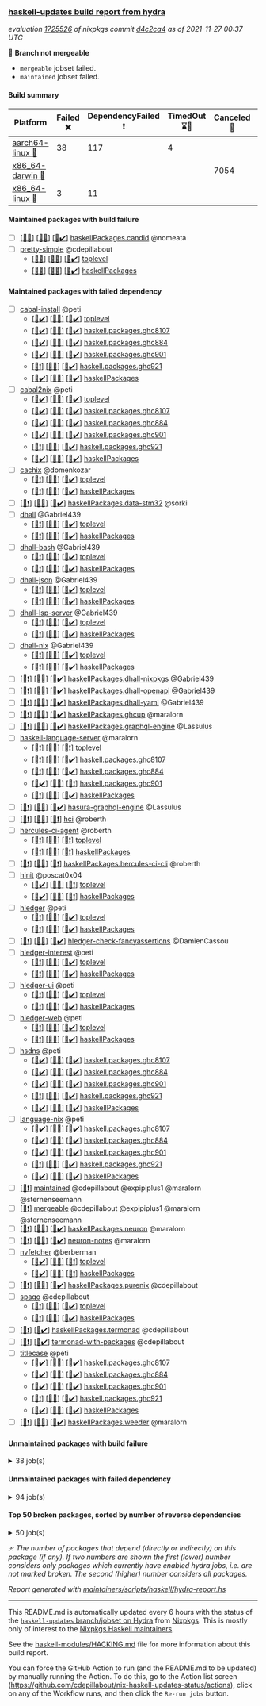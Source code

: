 ### [haskell-updates build report from hydra](https://hydra.nixos.org/jobset/nixpkgs/haskell-updates)
*evaluation [1725526](https://hydra.nixos.org/eval/1725526) of nixpkgs commit [d4c2ca4](https://github.com/NixOS/nixpkgs/commits/d4c2ca42d91f80dd8a732a7d95359b8b405fe653) as of 2021-11-27 00:37 UTC*

:red_circle: **Branch not mergeable**
  * `mergeable` jobset failed.
  * `maintained` jobset failed.

#### Build summary

 | Platform | Failed :x: | DependencyFailed :heavy_exclamation_mark: | TimedOut :hourglass::no_entry_sign: | Canceled :no_entry_sign: | Success :heavy_check_mark: | 
 | --- | --- | --- | --- | --- | --- | 
 | [aarch64-linux :iphone:](https://hydra.nixos.org/eval/1725526?filter=.aarch64-linux) | 38 | 117 | 4 |  | 6956 | 
 | [x86_64-darwin :apple:](https://hydra.nixos.org/eval/1725526?filter=.x86_64-darwin) |  |  |  | 7054 | 5 | 
 | [x86_64-linux :penguin:](https://hydra.nixos.org/eval/1725526?filter=.x86_64-linux) | 3 | 11 |  |  | 7140 | 
#### Maintained packages with build failure
- [ ] [[:iphone::x:]](https://hydra.nixos.org/build/159691447) [[:apple::no_entry_sign:]](https://hydra.nixos.org/build/159689530) [[:penguin::heavy_check_mark:]](https://hydra.nixos.org/build/159698832) [haskellPackages.candid](https://hydra.nixos.org/eval/1725526?filter=haskellPackages.candid) @nomeata
- [ ] [pretty-simple](https://hydra.nixos.org/eval/1725526?filter=pretty-simple) @cdepillabout
  - [[:iphone::x:]](https://hydra.nixos.org/build/159694851) [[:apple::no_entry_sign:]](https://hydra.nixos.org/build/159699252) [[:penguin::heavy_check_mark:]](https://hydra.nixos.org/build/159700673) [toplevel](https://hydra.nixos.org/eval/1725526?filter=pretty-simple)
  - [[:iphone::x:]](https://hydra.nixos.org/build/159693717) [[:apple::no_entry_sign:]](https://hydra.nixos.org/build/159689438) [[:penguin::heavy_check_mark:]](https://hydra.nixos.org/build/159685664) [haskellPackages](https://hydra.nixos.org/eval/1725526?filter=haskellPackages.pretty-simple)
#### Maintained packages with failed dependency
- [ ] [cabal-install](https://hydra.nixos.org/eval/1725526?filter=cabal-install) @peti
  - [[:iphone::heavy_check_mark:]](https://hydra.nixos.org/build/159703240) [[:apple::no_entry_sign:]](https://hydra.nixos.org/build/159693770) [[:penguin::heavy_check_mark:]](https://hydra.nixos.org/build/159692733) [toplevel](https://hydra.nixos.org/eval/1725526?filter=cabal-install)
  - [[:iphone::heavy_check_mark:]](https://hydra.nixos.org/build/159699741) [[:apple::no_entry_sign:]](https://hydra.nixos.org/build/159702956) [[:penguin::heavy_check_mark:]](https://hydra.nixos.org/build/159691825) [haskell.packages.ghc8107](https://hydra.nixos.org/eval/1725526?filter=haskell.packages.ghc8107.cabal-install)
  - [[:iphone::heavy_check_mark:]](https://hydra.nixos.org/build/159689067) [[:apple::no_entry_sign:]](https://hydra.nixos.org/build/159703277) [[:penguin::heavy_check_mark:]](https://hydra.nixos.org/build/159686186) [haskell.packages.ghc884](https://hydra.nixos.org/eval/1725526?filter=haskell.packages.ghc884.cabal-install)
  - [[:iphone::heavy_check_mark:]](https://hydra.nixos.org/build/159682872) [[:apple::no_entry_sign:]](https://hydra.nixos.org/build/159686996) [[:penguin::heavy_check_mark:]](https://hydra.nixos.org/build/159689394) [haskell.packages.ghc901](https://hydra.nixos.org/eval/1725526?filter=haskell.packages.ghc901.cabal-install)
  - [[:iphone::heavy_exclamation_mark:]](https://hydra.nixos.org/build/159701326) [[:apple::no_entry_sign:]](https://hydra.nixos.org/build/159698609) [[:penguin::heavy_check_mark:]](https://hydra.nixos.org/build/159694693) [haskell.packages.ghc921](https://hydra.nixos.org/eval/1725526?filter=haskell.packages.ghc921.cabal-install)
  - [[:iphone::heavy_check_mark:]](https://hydra.nixos.org/build/159689592) [[:apple::no_entry_sign:]](https://hydra.nixos.org/build/159700760) [[:penguin::heavy_check_mark:]](https://hydra.nixos.org/build/159699494) [haskellPackages](https://hydra.nixos.org/eval/1725526?filter=haskellPackages.cabal-install)
- [ ] [cabal2nix](https://hydra.nixos.org/eval/1725526?filter=cabal2nix) @peti
  - [[:iphone::heavy_check_mark:]](https://hydra.nixos.org/build/159683824) [[:apple::no_entry_sign:]](https://hydra.nixos.org/build/159693554) [[:penguin::heavy_check_mark:]](https://hydra.nixos.org/build/159702226) [toplevel](https://hydra.nixos.org/eval/1725526?filter=cabal2nix)
  - [[:iphone::heavy_check_mark:]](https://hydra.nixos.org/build/159688856) [[:apple::no_entry_sign:]](https://hydra.nixos.org/build/159689736) [[:penguin::heavy_check_mark:]](https://hydra.nixos.org/build/159684509) [haskell.packages.ghc8107](https://hydra.nixos.org/eval/1725526?filter=haskell.packages.ghc8107.cabal2nix)
  - [[:iphone::heavy_check_mark:]](https://hydra.nixos.org/build/159682933) [[:apple::no_entry_sign:]](https://hydra.nixos.org/build/159687269) [[:penguin::heavy_check_mark:]](https://hydra.nixos.org/build/159685095) [haskell.packages.ghc884](https://hydra.nixos.org/eval/1725526?filter=haskell.packages.ghc884.cabal2nix)
  - [[:iphone::heavy_check_mark:]](https://hydra.nixos.org/build/159686222) [[:apple::no_entry_sign:]](https://hydra.nixos.org/build/159699305) [[:penguin::heavy_check_mark:]](https://hydra.nixos.org/build/159692037) [haskell.packages.ghc901](https://hydra.nixos.org/eval/1725526?filter=haskell.packages.ghc901.cabal2nix)
  - [[:iphone::heavy_exclamation_mark:]](https://hydra.nixos.org/build/159693872) [[:apple::no_entry_sign:]](https://hydra.nixos.org/build/159684068) [[:penguin::heavy_check_mark:]](https://hydra.nixos.org/build/159687920) [haskell.packages.ghc921](https://hydra.nixos.org/eval/1725526?filter=haskell.packages.ghc921.cabal2nix)
  - [[:iphone::heavy_check_mark:]](https://hydra.nixos.org/build/159697185) [[:apple::no_entry_sign:]](https://hydra.nixos.org/build/159682706) [[:penguin::heavy_check_mark:]](https://hydra.nixos.org/build/159701899) [haskellPackages](https://hydra.nixos.org/eval/1725526?filter=haskellPackages.cabal2nix)
- [ ] [cachix](https://hydra.nixos.org/eval/1725526?filter=cachix) @domenkozar
  - [[:iphone::heavy_exclamation_mark:]](https://hydra.nixos.org/build/159689829) [[:apple::no_entry_sign:]](https://hydra.nixos.org/build/159696918) [[:penguin::heavy_check_mark:]](https://hydra.nixos.org/build/159686543) [toplevel](https://hydra.nixos.org/eval/1725526?filter=cachix)
  - [[:iphone::heavy_exclamation_mark:]](https://hydra.nixos.org/build/159688299) [[:apple::no_entry_sign:]](https://hydra.nixos.org/build/159698530) [[:penguin::heavy_check_mark:]](https://hydra.nixos.org/build/159688607) [haskellPackages](https://hydra.nixos.org/eval/1725526?filter=haskellPackages.cachix)
- [ ] [[:iphone::heavy_exclamation_mark:]](https://hydra.nixos.org/build/159692763) [[:apple::no_entry_sign:]](https://hydra.nixos.org/build/159697437) [[:penguin::heavy_check_mark:]](https://hydra.nixos.org/build/159695799) [haskellPackages.data-stm32](https://hydra.nixos.org/eval/1725526?filter=haskellPackages.data-stm32) @sorki
- [ ] [dhall](https://hydra.nixos.org/eval/1725526?filter=dhall) @Gabriel439
  - [[:iphone::heavy_exclamation_mark:]](https://hydra.nixos.org/build/159687652) [[:apple::no_entry_sign:]](https://hydra.nixos.org/build/159698894) [[:penguin::heavy_check_mark:]](https://hydra.nixos.org/build/159685941) [toplevel](https://hydra.nixos.org/eval/1725526?filter=dhall)
  - [[:iphone::heavy_exclamation_mark:]](https://hydra.nixos.org/build/159687423) [[:apple::no_entry_sign:]](https://hydra.nixos.org/build/159690514) [[:penguin::heavy_check_mark:]](https://hydra.nixos.org/build/159696405) [haskellPackages](https://hydra.nixos.org/eval/1725526?filter=haskellPackages.dhall)
- [ ] [dhall-bash](https://hydra.nixos.org/eval/1725526?filter=dhall-bash) @Gabriel439
  - [[:iphone::heavy_exclamation_mark:]](https://hydra.nixos.org/build/159695867) [[:apple::no_entry_sign:]](https://hydra.nixos.org/build/159689238) [[:penguin::heavy_check_mark:]](https://hydra.nixos.org/build/159691422) [toplevel](https://hydra.nixos.org/eval/1725526?filter=dhall-bash)
  - [[:iphone::heavy_exclamation_mark:]](https://hydra.nixos.org/build/159686465) [[:apple::no_entry_sign:]](https://hydra.nixos.org/build/159702798) [[:penguin::heavy_check_mark:]](https://hydra.nixos.org/build/159701597) [haskellPackages](https://hydra.nixos.org/eval/1725526?filter=haskellPackages.dhall-bash)
- [ ] [dhall-json](https://hydra.nixos.org/eval/1725526?filter=dhall-json) @Gabriel439
  - [[:iphone::heavy_exclamation_mark:]](https://hydra.nixos.org/build/159702621) [[:apple::no_entry_sign:]](https://hydra.nixos.org/build/159692452) [[:penguin::heavy_check_mark:]](https://hydra.nixos.org/build/159682938) [toplevel](https://hydra.nixos.org/eval/1725526?filter=dhall-json)
  - [[:iphone::heavy_exclamation_mark:]](https://hydra.nixos.org/build/159696116) [[:apple::no_entry_sign:]](https://hydra.nixos.org/build/159684965) [[:penguin::heavy_check_mark:]](https://hydra.nixos.org/build/159685682) [haskellPackages](https://hydra.nixos.org/eval/1725526?filter=haskellPackages.dhall-json)
- [ ] [dhall-lsp-server](https://hydra.nixos.org/eval/1725526?filter=dhall-lsp-server) @Gabriel439
  - [[:iphone::heavy_exclamation_mark:]](https://hydra.nixos.org/build/159693311) [[:apple::no_entry_sign:]](https://hydra.nixos.org/build/159683026) [[:penguin::heavy_check_mark:]](https://hydra.nixos.org/build/159695234) [toplevel](https://hydra.nixos.org/eval/1725526?filter=dhall-lsp-server)
  - [[:iphone::heavy_exclamation_mark:]](https://hydra.nixos.org/build/159687129) [[:apple::no_entry_sign:]](https://hydra.nixos.org/build/159690315) [[:penguin::heavy_check_mark:]](https://hydra.nixos.org/build/159691516) [haskellPackages](https://hydra.nixos.org/eval/1725526?filter=haskellPackages.dhall-lsp-server)
- [ ] [dhall-nix](https://hydra.nixos.org/eval/1725526?filter=dhall-nix) @Gabriel439
  - [[:iphone::heavy_exclamation_mark:]](https://hydra.nixos.org/build/159698626) [[:apple::no_entry_sign:]](https://hydra.nixos.org/build/159695187) [[:penguin::heavy_check_mark:]](https://hydra.nixos.org/build/159701267) [toplevel](https://hydra.nixos.org/eval/1725526?filter=dhall-nix)
  - [[:iphone::heavy_exclamation_mark:]](https://hydra.nixos.org/build/159684250) [[:apple::no_entry_sign:]](https://hydra.nixos.org/build/159694470) [[:penguin::heavy_check_mark:]](https://hydra.nixos.org/build/159687041) [haskellPackages](https://hydra.nixos.org/eval/1725526?filter=haskellPackages.dhall-nix)
- [ ] [[:iphone::heavy_exclamation_mark:]](https://hydra.nixos.org/build/159685278) [[:apple::no_entry_sign:]](https://hydra.nixos.org/build/159688664) [[:penguin::heavy_check_mark:]](https://hydra.nixos.org/build/159685300) [haskellPackages.dhall-nixpkgs](https://hydra.nixos.org/eval/1725526?filter=haskellPackages.dhall-nixpkgs) @Gabriel439
- [ ] [[:iphone::heavy_exclamation_mark:]](https://hydra.nixos.org/build/159698907) [[:apple::no_entry_sign:]](https://hydra.nixos.org/build/159696118) [[:penguin::heavy_check_mark:]](https://hydra.nixos.org/build/159682950) [haskellPackages.dhall-openapi](https://hydra.nixos.org/eval/1725526?filter=haskellPackages.dhall-openapi) @Gabriel439
- [ ] [[:iphone::heavy_exclamation_mark:]](https://hydra.nixos.org/build/159686387) [[:apple::no_entry_sign:]](https://hydra.nixos.org/build/159701384) [[:penguin::heavy_check_mark:]](https://hydra.nixos.org/build/159693592) [haskellPackages.dhall-yaml](https://hydra.nixos.org/eval/1725526?filter=haskellPackages.dhall-yaml) @Gabriel439
- [ ] [[:iphone::heavy_exclamation_mark:]](https://hydra.nixos.org/build/159698698) [[:apple::no_entry_sign:]](https://hydra.nixos.org/build/159697324) [[:penguin::heavy_check_mark:]](https://hydra.nixos.org/build/159687547) [haskellPackages.ghcup](https://hydra.nixos.org/eval/1725526?filter=haskellPackages.ghcup) @maralorn
- [ ] [[:iphone::heavy_exclamation_mark:]](https://hydra.nixos.org/build/159703748) [[:apple::no_entry_sign:]](https://hydra.nixos.org/build/159691690) [[:penguin::heavy_check_mark:]](https://hydra.nixos.org/build/159696755) [haskellPackages.graphql-engine](https://hydra.nixos.org/eval/1725526?filter=haskellPackages.graphql-engine) @Lassulus
- [ ] [haskell-language-server](https://hydra.nixos.org/eval/1725526?filter=haskell-language-server) @maralorn
  - [[:iphone::heavy_exclamation_mark:]](https://hydra.nixos.org/build/159698645) [[:apple::no_entry_sign:]](https://hydra.nixos.org/build/159684008) [[:penguin::heavy_exclamation_mark:]](https://hydra.nixos.org/build/159702062) [toplevel](https://hydra.nixos.org/eval/1725526?filter=haskell-language-server)
  - [[:iphone::heavy_exclamation_mark:]](https://hydra.nixos.org/build/159702413) [[:apple::no_entry_sign:]](https://hydra.nixos.org/build/159687642) [[:penguin::heavy_check_mark:]](https://hydra.nixos.org/build/159682508) [haskell.packages.ghc8107](https://hydra.nixos.org/eval/1725526?filter=haskell.packages.ghc8107.haskell-language-server)
  - [[:iphone::heavy_exclamation_mark:]](https://hydra.nixos.org/build/159683492) [[:apple::no_entry_sign:]](https://hydra.nixos.org/build/159696192) [[:penguin::heavy_check_mark:]](https://hydra.nixos.org/build/159685314) [haskell.packages.ghc884](https://hydra.nixos.org/eval/1725526?filter=haskell.packages.ghc884.haskell-language-server)
  - [[:iphone::heavy_check_mark:]](https://hydra.nixos.org/build/159702771) [[:apple::no_entry_sign:]](https://hydra.nixos.org/build/159687972) [[:penguin::heavy_exclamation_mark:]](https://hydra.nixos.org/build/159701216) [haskell.packages.ghc901](https://hydra.nixos.org/eval/1725526?filter=haskell.packages.ghc901.haskell-language-server)
  - [[:iphone::heavy_exclamation_mark:]](https://hydra.nixos.org/build/159684449) [[:apple::no_entry_sign:]](https://hydra.nixos.org/build/159695005) [[:penguin::heavy_check_mark:]](https://hydra.nixos.org/build/159692343) [haskellPackages](https://hydra.nixos.org/eval/1725526?filter=haskellPackages.haskell-language-server)
- [ ] [[:iphone::heavy_exclamation_mark:]](https://hydra.nixos.org/build/159699364) [[:apple::no_entry_sign:]](https://hydra.nixos.org/build/159688714) [[:penguin::heavy_check_mark:]](https://hydra.nixos.org/build/159688994) [hasura-graphql-engine](https://hydra.nixos.org/eval/1725526?filter=hasura-graphql-engine) @Lassulus
- [ ] [[:iphone::heavy_exclamation_mark:]](https://hydra.nixos.org/build/159684621) [[:apple::no_entry_sign:]](https://hydra.nixos.org/build/159696191) [[:penguin::heavy_exclamation_mark:]](https://hydra.nixos.org/build/159689934) [hci](https://hydra.nixos.org/eval/1725526?filter=hci) @roberth
- [ ] [hercules-ci-agent](https://hydra.nixos.org/eval/1725526?filter=hercules-ci-agent) @roberth
  - [[:iphone::heavy_exclamation_mark:]](https://hydra.nixos.org/build/159695106) [[:apple::no_entry_sign:]](https://hydra.nixos.org/build/159698867) [[:penguin::heavy_exclamation_mark:]](https://hydra.nixos.org/build/159685357) [toplevel](https://hydra.nixos.org/eval/1725526?filter=hercules-ci-agent)
  - [[:iphone::heavy_exclamation_mark:]](https://hydra.nixos.org/build/159695923) [[:apple::no_entry_sign:]](https://hydra.nixos.org/build/159699329) [[:penguin::heavy_exclamation_mark:]](https://hydra.nixos.org/build/159688459) [haskellPackages](https://hydra.nixos.org/eval/1725526?filter=haskellPackages.hercules-ci-agent)
- [ ] [[:iphone::heavy_exclamation_mark:]](https://hydra.nixos.org/build/159694594) [[:apple::no_entry_sign:]](https://hydra.nixos.org/build/159687725) [[:penguin::heavy_exclamation_mark:]](https://hydra.nixos.org/build/159690219) [haskellPackages.hercules-ci-cli](https://hydra.nixos.org/eval/1725526?filter=haskellPackages.hercules-ci-cli) @roberth
- [ ] [hinit](https://hydra.nixos.org/eval/1725526?filter=hinit) @poscat0x04
  - [[:iphone::heavy_check_mark:]](https://hydra.nixos.org/build/159701934) [[:apple::no_entry_sign:]](https://hydra.nixos.org/build/159703573) [[:penguin::heavy_exclamation_mark:]](https://hydra.nixos.org/build/159702853) [toplevel](https://hydra.nixos.org/eval/1725526?filter=hinit)
  - [[:iphone::heavy_check_mark:]](https://hydra.nixos.org/build/159694857) [[:apple::no_entry_sign:]](https://hydra.nixos.org/build/159690764) [[:penguin::heavy_exclamation_mark:]](https://hydra.nixos.org/build/159696712) [haskellPackages](https://hydra.nixos.org/eval/1725526?filter=haskellPackages.hinit)
- [ ] [hledger](https://hydra.nixos.org/eval/1725526?filter=hledger) @peti
  - [[:iphone::heavy_exclamation_mark:]](https://hydra.nixos.org/build/159702605) [[:apple::no_entry_sign:]](https://hydra.nixos.org/build/159699123) [[:penguin::heavy_check_mark:]](https://hydra.nixos.org/build/159691871) [toplevel](https://hydra.nixos.org/eval/1725526?filter=hledger)
  - [[:iphone::heavy_exclamation_mark:]](https://hydra.nixos.org/build/159703634) [[:apple::no_entry_sign:]](https://hydra.nixos.org/build/159691284) [[:penguin::heavy_check_mark:]](https://hydra.nixos.org/build/159685749) [haskellPackages](https://hydra.nixos.org/eval/1725526?filter=haskellPackages.hledger)
- [ ] [[:iphone::heavy_exclamation_mark:]](https://hydra.nixos.org/build/159698154) [[:apple::no_entry_sign:]](https://hydra.nixos.org/build/159693875) [[:penguin::heavy_check_mark:]](https://hydra.nixos.org/build/159686585) [hledger-check-fancyassertions](https://hydra.nixos.org/eval/1725526?filter=hledger-check-fancyassertions) @DamienCassou
- [ ] [hledger-interest](https://hydra.nixos.org/eval/1725526?filter=hledger-interest) @peti
  - [[:iphone::heavy_exclamation_mark:]](https://hydra.nixos.org/build/159701793) [[:apple::no_entry_sign:]](https://hydra.nixos.org/build/159690838) [[:penguin::heavy_check_mark:]](https://hydra.nixos.org/build/159694373) [toplevel](https://hydra.nixos.org/eval/1725526?filter=hledger-interest)
  - [[:iphone::heavy_exclamation_mark:]](https://hydra.nixos.org/build/159693450) [[:apple::no_entry_sign:]](https://hydra.nixos.org/build/159695730) [[:penguin::heavy_check_mark:]](https://hydra.nixos.org/build/159698054) [haskellPackages](https://hydra.nixos.org/eval/1725526?filter=haskellPackages.hledger-interest)
- [ ] [hledger-ui](https://hydra.nixos.org/eval/1725526?filter=hledger-ui) @peti
  - [[:iphone::heavy_exclamation_mark:]](https://hydra.nixos.org/build/159695294) [[:apple::no_entry_sign:]](https://hydra.nixos.org/build/159683624) [[:penguin::heavy_check_mark:]](https://hydra.nixos.org/build/159685562) [toplevel](https://hydra.nixos.org/eval/1725526?filter=hledger-ui)
  - [[:iphone::heavy_exclamation_mark:]](https://hydra.nixos.org/build/159703897) [[:apple::no_entry_sign:]](https://hydra.nixos.org/build/159682964) [[:penguin::heavy_check_mark:]](https://hydra.nixos.org/build/159688144) [haskellPackages](https://hydra.nixos.org/eval/1725526?filter=haskellPackages.hledger-ui)
- [ ] [hledger-web](https://hydra.nixos.org/eval/1725526?filter=hledger-web) @peti
  - [[:iphone::heavy_exclamation_mark:]](https://hydra.nixos.org/build/159685928) [[:apple::no_entry_sign:]](https://hydra.nixos.org/build/159694425) [[:penguin::heavy_check_mark:]](https://hydra.nixos.org/build/159693386) [toplevel](https://hydra.nixos.org/eval/1725526?filter=hledger-web)
  - [[:iphone::heavy_exclamation_mark:]](https://hydra.nixos.org/build/159683396) [[:apple::no_entry_sign:]](https://hydra.nixos.org/build/159701727) [[:penguin::heavy_check_mark:]](https://hydra.nixos.org/build/159687784) [haskellPackages](https://hydra.nixos.org/eval/1725526?filter=haskellPackages.hledger-web)
- [ ] [hsdns](https://hydra.nixos.org/eval/1725526?filter=hsdns) @peti
  - [[:iphone::heavy_check_mark:]](https://hydra.nixos.org/build/159695813) [[:apple::no_entry_sign:]](https://hydra.nixos.org/build/159687237) [[:penguin::heavy_check_mark:]](https://hydra.nixos.org/build/159693499) [haskell.packages.ghc8107](https://hydra.nixos.org/eval/1725526?filter=haskell.packages.ghc8107.hsdns)
  - [[:iphone::heavy_check_mark:]](https://hydra.nixos.org/build/159686762) [[:apple::no_entry_sign:]](https://hydra.nixos.org/build/159697874) [[:penguin::heavy_check_mark:]](https://hydra.nixos.org/build/159687241) [haskell.packages.ghc884](https://hydra.nixos.org/eval/1725526?filter=haskell.packages.ghc884.hsdns)
  - [[:iphone::heavy_check_mark:]](https://hydra.nixos.org/build/159693187) [[:apple::no_entry_sign:]](https://hydra.nixos.org/build/159690862) [[:penguin::heavy_check_mark:]](https://hydra.nixos.org/build/159696132) [haskell.packages.ghc901](https://hydra.nixos.org/eval/1725526?filter=haskell.packages.ghc901.hsdns)
  - [[:iphone::heavy_exclamation_mark:]](https://hydra.nixos.org/build/159683813) [[:apple::no_entry_sign:]](https://hydra.nixos.org/build/159696195) [[:penguin::heavy_check_mark:]](https://hydra.nixos.org/build/159684914) [haskell.packages.ghc921](https://hydra.nixos.org/eval/1725526?filter=haskell.packages.ghc921.hsdns)
  - [[:iphone::heavy_check_mark:]](https://hydra.nixos.org/build/159701450) [[:apple::no_entry_sign:]](https://hydra.nixos.org/build/159696345) [[:penguin::heavy_check_mark:]](https://hydra.nixos.org/build/159688474) [haskellPackages](https://hydra.nixos.org/eval/1725526?filter=haskellPackages.hsdns)
- [ ] [language-nix](https://hydra.nixos.org/eval/1725526?filter=language-nix) @peti
  - [[:iphone::heavy_check_mark:]](https://hydra.nixos.org/build/159695456) [[:apple::no_entry_sign:]](https://hydra.nixos.org/build/159703250) [[:penguin::heavy_check_mark:]](https://hydra.nixos.org/build/159685738) [haskell.packages.ghc8107](https://hydra.nixos.org/eval/1725526?filter=haskell.packages.ghc8107.language-nix)
  - [[:iphone::heavy_check_mark:]](https://hydra.nixos.org/build/159695227) [[:apple::no_entry_sign:]](https://hydra.nixos.org/build/159697606) [[:penguin::heavy_check_mark:]](https://hydra.nixos.org/build/159697748) [haskell.packages.ghc884](https://hydra.nixos.org/eval/1725526?filter=haskell.packages.ghc884.language-nix)
  - [[:iphone::heavy_check_mark:]](https://hydra.nixos.org/build/159684143) [[:apple::no_entry_sign:]](https://hydra.nixos.org/build/159701840) [[:penguin::heavy_check_mark:]](https://hydra.nixos.org/build/159685149) [haskell.packages.ghc901](https://hydra.nixos.org/eval/1725526?filter=haskell.packages.ghc901.language-nix)
  - [[:iphone::heavy_exclamation_mark:]](https://hydra.nixos.org/build/159695838) [[:apple::no_entry_sign:]](https://hydra.nixos.org/build/159698021) [[:penguin::heavy_check_mark:]](https://hydra.nixos.org/build/159688752) [haskell.packages.ghc921](https://hydra.nixos.org/eval/1725526?filter=haskell.packages.ghc921.language-nix)
  - [[:iphone::heavy_check_mark:]](https://hydra.nixos.org/build/159693707) [[:apple::no_entry_sign:]](https://hydra.nixos.org/build/159699854) [[:penguin::heavy_check_mark:]](https://hydra.nixos.org/build/159695267) [haskellPackages](https://hydra.nixos.org/eval/1725526?filter=haskellPackages.language-nix)
- [ ] [[:penguin::heavy_exclamation_mark:]](https://hydra.nixos.org/build/159689379) [maintained](https://hydra.nixos.org/eval/1725526?filter=maintained) @cdepillabout @expipiplus1 @maralorn @sternenseemann
- [ ] [[:penguin::heavy_exclamation_mark:]](https://hydra.nixos.org/build/159699386) [mergeable](https://hydra.nixos.org/eval/1725526?filter=mergeable) @cdepillabout @expipiplus1 @maralorn @sternenseemann
- [ ] [[:iphone::heavy_exclamation_mark:]](https://hydra.nixos.org/build/159695326) [[:apple::no_entry_sign:]](https://hydra.nixos.org/build/159686940) [[:penguin::heavy_check_mark:]](https://hydra.nixos.org/build/159698500) [haskellPackages.neuron](https://hydra.nixos.org/eval/1725526?filter=haskellPackages.neuron) @maralorn
- [ ] [[:iphone::heavy_exclamation_mark:]](https://hydra.nixos.org/build/159688307) [[:apple::no_entry_sign:]](https://hydra.nixos.org/build/159699815) [[:penguin::heavy_check_mark:]](https://hydra.nixos.org/build/159682723) [neuron-notes](https://hydra.nixos.org/eval/1725526?filter=neuron-notes) @maralorn
- [ ] [nvfetcher](https://hydra.nixos.org/eval/1725526?filter=nvfetcher) @berberman
  - [[:iphone::heavy_check_mark:]](https://hydra.nixos.org/build/159685437) [[:apple::no_entry_sign:]](https://hydra.nixos.org/build/159684154) [[:penguin::heavy_exclamation_mark:]](https://hydra.nixos.org/build/159692683) [toplevel](https://hydra.nixos.org/eval/1725526?filter=nvfetcher)
  - [[:iphone::heavy_check_mark:]](https://hydra.nixos.org/build/159696108) [[:apple::no_entry_sign:]](https://hydra.nixos.org/build/159697519) [[:penguin::heavy_exclamation_mark:]](https://hydra.nixos.org/build/159688366) [haskellPackages](https://hydra.nixos.org/eval/1725526?filter=haskellPackages.nvfetcher)
- [ ] [[:iphone::heavy_exclamation_mark:]](https://hydra.nixos.org/build/159698257) [[:apple::no_entry_sign:]](https://hydra.nixos.org/build/159700834) [[:penguin::heavy_check_mark:]](https://hydra.nixos.org/build/159692222) [haskellPackages.purenix](https://hydra.nixos.org/eval/1725526?filter=haskellPackages.purenix) @cdepillabout
- [ ] [spago](https://hydra.nixos.org/eval/1725526?filter=spago) @cdepillabout
  - [[:iphone::heavy_exclamation_mark:]](https://hydra.nixos.org/build/159699034) [[:apple::no_entry_sign:]](https://hydra.nixos.org/build/159696661) [[:penguin::heavy_check_mark:]](https://hydra.nixos.org/build/159696835) [toplevel](https://hydra.nixos.org/eval/1725526?filter=spago)
  - [[:iphone::heavy_exclamation_mark:]](https://hydra.nixos.org/build/159687132) [[:apple::no_entry_sign:]](https://hydra.nixos.org/build/159695757) [[:penguin::heavy_check_mark:]](https://hydra.nixos.org/build/159703803) [haskellPackages](https://hydra.nixos.org/eval/1725526?filter=haskellPackages.spago)
- [ ] [[:iphone::heavy_exclamation_mark:]](https://hydra.nixos.org/build/159700628) [[:penguin::heavy_check_mark:]](https://hydra.nixos.org/build/159685136) [haskellPackages.termonad](https://hydra.nixos.org/eval/1725526?filter=haskellPackages.termonad) @cdepillabout
- [ ] [[:iphone::heavy_exclamation_mark:]](https://hydra.nixos.org/build/159693334) [[:penguin::heavy_check_mark:]](https://hydra.nixos.org/build/159685873) [termonad-with-packages](https://hydra.nixos.org/eval/1725526?filter=termonad-with-packages) @cdepillabout
- [ ] [titlecase](https://hydra.nixos.org/eval/1725526?filter=titlecase) @peti
  - [[:iphone::heavy_check_mark:]](https://hydra.nixos.org/build/159700370) [[:apple::no_entry_sign:]](https://hydra.nixos.org/build/159703898) [[:penguin::heavy_check_mark:]](https://hydra.nixos.org/build/159687480) [haskell.packages.ghc8107](https://hydra.nixos.org/eval/1725526?filter=haskell.packages.ghc8107.titlecase)
  - [[:iphone::heavy_check_mark:]](https://hydra.nixos.org/build/159697839) [[:apple::no_entry_sign:]](https://hydra.nixos.org/build/159685377) [[:penguin::heavy_check_mark:]](https://hydra.nixos.org/build/159688037) [haskell.packages.ghc884](https://hydra.nixos.org/eval/1725526?filter=haskell.packages.ghc884.titlecase)
  - [[:iphone::heavy_check_mark:]](https://hydra.nixos.org/build/159686129) [[:apple::no_entry_sign:]](https://hydra.nixos.org/build/159688689) [[:penguin::heavy_check_mark:]](https://hydra.nixos.org/build/159698069) [haskell.packages.ghc901](https://hydra.nixos.org/eval/1725526?filter=haskell.packages.ghc901.titlecase)
  - [[:iphone::heavy_exclamation_mark:]](https://hydra.nixos.org/build/159685447) [[:apple::no_entry_sign:]](https://hydra.nixos.org/build/159700907) [[:penguin::heavy_check_mark:]](https://hydra.nixos.org/build/159703135) [haskell.packages.ghc921](https://hydra.nixos.org/eval/1725526?filter=haskell.packages.ghc921.titlecase)
  - [[:iphone::heavy_check_mark:]](https://hydra.nixos.org/build/159698772) [[:apple::no_entry_sign:]](https://hydra.nixos.org/build/159689204) [[:penguin::heavy_check_mark:]](https://hydra.nixos.org/build/159686241) [haskellPackages](https://hydra.nixos.org/eval/1725526?filter=haskellPackages.titlecase)
- [ ] [[:iphone::heavy_exclamation_mark:]](https://hydra.nixos.org/build/159696953) [[:apple::no_entry_sign:]](https://hydra.nixos.org/build/159693285) [[:penguin::heavy_check_mark:]](https://hydra.nixos.org/build/159691343) [haskellPackages.weeder](https://hydra.nixos.org/eval/1725526?filter=haskellPackages.weeder) @maralorn
#### Unmaintained packages with build failure
<details><summary>38 job(s) </summary>

- [ ] [[:iphone::x:]](https://hydra.nixos.org/build/159698901) [[:apple::no_entry_sign:]](https://hydra.nixos.org/build/159690659) [[:penguin::heavy_check_mark:]](https://hydra.nixos.org/build/159692113) [haskellPackages.type-errors](https://hydra.nixos.org/eval/1725526?filter=haskellPackages.type-errors)  :arrow_heading_up: 22 | 72
- [ ] [[:iphone::x:]](https://hydra.nixos.org/build/159685670) [[:apple::no_entry_sign:]](https://hydra.nixos.org/build/159696927) [[:penguin::heavy_check_mark:]](https://hydra.nixos.org/build/159693916) [haskellPackages.pcre-heavy](https://hydra.nixos.org/eval/1725526?filter=haskellPackages.pcre-heavy)  :arrow_heading_up: 7 | 20
- [ ] [[:iphone::heavy_check_mark:]](https://hydra.nixos.org/build/159702077) [[:apple::no_entry_sign:]](https://hydra.nixos.org/build/159694961) [[:penguin::x:]](https://hydra.nixos.org/build/159689432) [haskellPackages.tomland](https://hydra.nixos.org/eval/1725526?filter=haskellPackages.tomland)  :arrow_heading_up: 6 | 14
- [ ] [[:iphone::x:]](https://hydra.nixos.org/build/159702343) [[:apple::no_entry_sign:]](https://hydra.nixos.org/build/159683346) [[:penguin::heavy_check_mark:]](https://hydra.nixos.org/build/159698502) [haskellPackages.avro](https://hydra.nixos.org/eval/1725526?filter=haskellPackages.avro)  :arrow_heading_up: 5 | 10
- [ ] [[:iphone::x:]](https://hydra.nixos.org/build/159695929) [[:apple::no_entry_sign:]](https://hydra.nixos.org/build/159683915) [[:penguin::heavy_check_mark:]](https://hydra.nixos.org/build/159698123) [haskellPackages.refined](https://hydra.nixos.org/eval/1725526?filter=haskellPackages.refined)  :arrow_heading_up: 5 | 10
- [ ] [[:iphone::x:]](https://hydra.nixos.org/build/159693598) [[:apple::no_entry_sign:]](https://hydra.nixos.org/build/159702733) [[:penguin::heavy_check_mark:]](https://hydra.nixos.org/build/159696094) [haskellPackages.libBF](https://hydra.nixos.org/eval/1725526?filter=haskellPackages.libBF)  :arrow_heading_up: 4 | 20
- [ ] [[:iphone::x:]](https://hydra.nixos.org/build/159695030) [[:apple::no_entry_sign:]](https://hydra.nixos.org/build/159702177) [[:penguin::heavy_check_mark:]](https://hydra.nixos.org/build/159685513) [haskellPackages.proto3-wire](https://hydra.nixos.org/eval/1725526?filter=haskellPackages.proto3-wire)  :arrow_heading_up: 3 | 7
- [ ] [[:iphone::x:]](https://hydra.nixos.org/build/159700257) [[:apple::no_entry_sign:]](https://hydra.nixos.org/build/159696546) [[:penguin::heavy_check_mark:]](https://hydra.nixos.org/build/159701374) [haskellPackages.heterocephalus](https://hydra.nixos.org/eval/1725526?filter=haskellPackages.heterocephalus)  :arrow_heading_up: 3 | 4
- [ ] [[:iphone::x:]](https://hydra.nixos.org/build/159684308) [[:apple::no_entry_sign:]](https://hydra.nixos.org/build/159683809) [[:penguin::heavy_check_mark:]](https://hydra.nixos.org/build/159693423) [haskellPackages.ptr-poker](https://hydra.nixos.org/eval/1725526?filter=haskellPackages.ptr-poker)  :arrow_heading_up: 3 | 4
- [ ] [[:iphone::x:]](https://hydra.nixos.org/build/159692447) [[:apple::no_entry_sign:]](https://hydra.nixos.org/build/159694380) [[:penguin::heavy_check_mark:]](https://hydra.nixos.org/build/159691055) [haskellPackages.vector-circular](https://hydra.nixos.org/eval/1725526?filter=haskellPackages.vector-circular)  :arrow_heading_up: 2 | 12
- [ ] [[:iphone::x:]](https://hydra.nixos.org/build/159701809) [[:apple::no_entry_sign:]](https://hydra.nixos.org/build/159694104) [[:penguin::heavy_check_mark:]](https://hydra.nixos.org/build/159692473) [haskellPackages.haskus-utils-variant](https://hydra.nixos.org/eval/1725526?filter=haskellPackages.haskus-utils-variant)  :arrow_heading_up: 2 | 5
- [ ] [[:iphone::x:]](https://hydra.nixos.org/build/159685693) [[:apple::no_entry_sign:]](https://hydra.nixos.org/build/159698554) [[:penguin::heavy_check_mark:]](https://hydra.nixos.org/build/159702603) [haskellPackages.OrderedBits](https://hydra.nixos.org/eval/1725526?filter=haskellPackages.OrderedBits)  :arrow_heading_up: 1 | 36
- [ ] [[:iphone::x:]](https://hydra.nixos.org/build/159686244) [[:apple::no_entry_sign:]](https://hydra.nixos.org/build/159688340) [[:penguin::heavy_check_mark:]](https://hydra.nixos.org/build/159694704) [haskellPackages.generics-eot](https://hydra.nixos.org/eval/1725526?filter=haskellPackages.generics-eot)  :arrow_heading_up: 1 | 5
- [ ] [[:iphone::x:]](https://hydra.nixos.org/build/159690338) [[:apple::no_entry_sign:]](https://hydra.nixos.org/build/159682403) [[:penguin::heavy_check_mark:]](https://hydra.nixos.org/build/159690534) [haskellPackages.type-natural](https://hydra.nixos.org/eval/1725526?filter=haskellPackages.type-natural)  :arrow_heading_up: 1 | 4
- [ ] [[:iphone::x:]](https://hydra.nixos.org/build/159700663) [[:apple::no_entry_sign:]](https://hydra.nixos.org/build/159702737) [[:penguin::heavy_check_mark:]](https://hydra.nixos.org/build/159694737) [haskellPackages.long-double](https://hydra.nixos.org/eval/1725526?filter=haskellPackages.long-double)  :arrow_heading_up: 1 | 2
- [ ] [[:iphone::x:]](https://hydra.nixos.org/build/159703459) [[:apple::no_entry_sign:]](https://hydra.nixos.org/build/159699541) [[:penguin::heavy_check_mark:]](https://hydra.nixos.org/build/159697379) [haskellPackages.easytensor](https://hydra.nixos.org/eval/1725526?filter=haskellPackages.easytensor)  :arrow_heading_up: 1 | 1
- [ ] [[:iphone::x:]](https://hydra.nixos.org/build/159703358) [[:apple::no_entry_sign:]](https://hydra.nixos.org/build/159686848) [[:penguin::heavy_check_mark:]](https://hydra.nixos.org/build/159689121) [haskellPackages.nlopt-haskell](https://hydra.nixos.org/eval/1725526?filter=haskellPackages.nlopt-haskell)  :arrow_heading_up: 1 | 1
- [ ] [[:iphone::x:]](https://hydra.nixos.org/build/159684677) [[:apple::no_entry_sign:]](https://hydra.nixos.org/build/159690169) [[:penguin::heavy_check_mark:]](https://hydra.nixos.org/build/159697617) [haskellPackages.unicode-properties](https://hydra.nixos.org/eval/1725526?filter=haskellPackages.unicode-properties)  :arrow_heading_up: 1 | 1
- [ ] [[:iphone::x:]](https://hydra.nixos.org/build/159694526) [[:apple::no_entry_sign:]](https://hydra.nixos.org/build/159683578) [[:penguin::heavy_check_mark:]](https://hydra.nixos.org/build/159698482) [haskellPackages.accelerate-llvm](https://hydra.nixos.org/eval/1725526?filter=haskellPackages.accelerate-llvm)  :arrow_heading_up: 0 | 8
- [ ] [[:iphone::x:]](https://hydra.nixos.org/build/159686169) [[:apple::no_entry_sign:]](https://hydra.nixos.org/build/159691672) [[:penguin::heavy_check_mark:]](https://hydra.nixos.org/build/159700183) [haskellPackages.freetype2](https://hydra.nixos.org/eval/1725526?filter=haskellPackages.freetype2)  :arrow_heading_up: 0 | 7
- [ ] [[:iphone::x:]](https://hydra.nixos.org/build/159698532) [[:apple::no_entry_sign:]](https://hydra.nixos.org/build/159702397) [[:penguin::heavy_check_mark:]](https://hydra.nixos.org/build/159683888) [haskellPackages.source-constraints](https://hydra.nixos.org/eval/1725526?filter=haskellPackages.source-constraints)  :arrow_heading_up: 0 | 3
- [ ] [[:iphone::x:]](https://hydra.nixos.org/build/159684249) [[:apple::no_entry_sign:]](https://hydra.nixos.org/build/159701867) [[:penguin::heavy_check_mark:]](https://hydra.nixos.org/build/159691150) [haskellPackages.detour-via-sci](https://hydra.nixos.org/eval/1725526?filter=haskellPackages.detour-via-sci)  :arrow_heading_up: 0 | 2
- [ ] [[:iphone::x:]](https://hydra.nixos.org/build/159689773) [[:apple::no_entry_sign:]](https://hydra.nixos.org/build/159703811) [[:penguin::heavy_check_mark:]](https://hydra.nixos.org/build/159703257) [haskellPackages.quic](https://hydra.nixos.org/eval/1725526?filter=haskellPackages.quic)  :arrow_heading_up: 0 | 2
- [ ] [[:iphone::x:]](https://hydra.nixos.org/build/159690999) [[:apple::no_entry_sign:]](https://hydra.nixos.org/build/159688467) [[:penguin::heavy_check_mark:]](https://hydra.nixos.org/build/159695801) [haskellPackages.picosat](https://hydra.nixos.org/eval/1725526?filter=haskellPackages.picosat)  :arrow_heading_up: 0 | 1
- [ ] [[:iphone::heavy_check_mark:]](https://hydra.nixos.org/build/159698382) [[:apple::no_entry_sign:]](https://hydra.nixos.org/build/159688312) [[:penguin::x:]](https://hydra.nixos.org/build/159693737) [haskellPackages.yu-auth](https://hydra.nixos.org/eval/1725526?filter=haskellPackages.yu-auth)  :arrow_heading_up: 0 | 1
- [ ] [[:iphone::x:]](https://hydra.nixos.org/build/159690925) [[:apple::no_entry_sign:]](https://hydra.nixos.org/build/159689272) [[:penguin::heavy_check_mark:]](https://hydra.nixos.org/build/159693952) [haskellPackages.HsASA](https://hydra.nixos.org/eval/1725526?filter=haskellPackages.HsASA) 
- [ ] [[:iphone::x:]](https://hydra.nixos.org/build/159702906) [[:apple::no_entry_sign:]](https://hydra.nixos.org/build/159696875) [[:penguin::heavy_check_mark:]](https://hydra.nixos.org/build/159701401) [haskellPackages.d10](https://hydra.nixos.org/eval/1725526?filter=haskellPackages.d10) 
- [ ] [[:iphone::x:]](https://hydra.nixos.org/build/159691658) [[:apple::no_entry_sign:]](https://hydra.nixos.org/build/159699018) [[:penguin::heavy_check_mark:]](https://hydra.nixos.org/build/159702104) [haskellPackages.duration](https://hydra.nixos.org/eval/1725526?filter=haskellPackages.duration) 
- [ ] [[:iphone::x:]](https://hydra.nixos.org/build/159697690) [[:penguin::heavy_check_mark:]](https://hydra.nixos.org/build/159683990) [haskellPackages.gnome-keyring](https://hydra.nixos.org/eval/1725526?filter=haskellPackages.gnome-keyring) 
- [ ] [[:iphone::x:]](https://hydra.nixos.org/build/159693704) [[:apple::no_entry_sign:]](https://hydra.nixos.org/build/159693295) [[:penguin::heavy_check_mark:]](https://hydra.nixos.org/build/159692839) [haskellPackages.hq](https://hydra.nixos.org/eval/1725526?filter=haskellPackages.hq) 
- [ ] [[:iphone::x:]](https://hydra.nixos.org/build/159697588) [[:apple::no_entry_sign:]](https://hydra.nixos.org/build/159689933) [[:penguin::heavy_check_mark:]](https://hydra.nixos.org/build/159691995) [haskellPackages.network-uri-static](https://hydra.nixos.org/eval/1725526?filter=haskellPackages.network-uri-static) 
- [ ] [[:iphone::x:]](https://hydra.nixos.org/build/159685026) [[:apple::no_entry_sign:]](https://hydra.nixos.org/build/159698686) [[:penguin::heavy_check_mark:]](https://hydra.nixos.org/build/159702678) [haskellPackages.poker](https://hydra.nixos.org/eval/1725526?filter=haskellPackages.poker) 
- [ ] [[:iphone::x:]](https://hydra.nixos.org/build/159699570) [[:apple::no_entry_sign:]](https://hydra.nixos.org/build/159696119) [[:penguin::heavy_check_mark:]](https://hydra.nixos.org/build/159699183) [haskellPackages.primal-memory](https://hydra.nixos.org/eval/1725526?filter=haskellPackages.primal-memory) 
- [ ] [[:iphone::x:]](https://hydra.nixos.org/build/159689009) [[:apple::no_entry_sign:]](https://hydra.nixos.org/build/159693645) [[:penguin::heavy_check_mark:]](https://hydra.nixos.org/build/159682540) [haskellPackages.risc386](https://hydra.nixos.org/eval/1725526?filter=haskellPackages.risc386) 
- [ ] [[:iphone::x:]](https://hydra.nixos.org/build/159683078) [[:apple::no_entry_sign:]](https://hydra.nixos.org/build/159699307) [[:penguin::x:]](https://hydra.nixos.org/build/159682445) [haskellPackages.shortbytestring](https://hydra.nixos.org/eval/1725526?filter=haskellPackages.shortbytestring) 
- [ ] [[:iphone::x:]](https://hydra.nixos.org/build/159685937) [[:apple::no_entry_sign:]](https://hydra.nixos.org/build/159690508) [[:penguin::heavy_check_mark:]](https://hydra.nixos.org/build/159688610) [haskellPackages.static-text](https://hydra.nixos.org/eval/1725526?filter=haskellPackages.static-text) 
- [ ] [[:iphone::x:]](https://hydra.nixos.org/build/159695293) [[:apple::no_entry_sign:]](https://hydra.nixos.org/build/159683361) [[:penguin::heavy_check_mark:]](https://hydra.nixos.org/build/159688576) [haskellPackages.wiringPi](https://hydra.nixos.org/eval/1725526?filter=haskellPackages.wiringPi) 
- [ ] [[:iphone::x:]](https://hydra.nixos.org/build/159683449) [[:apple::no_entry_sign:]](https://hydra.nixos.org/build/159696249) [[:penguin::heavy_check_mark:]](https://hydra.nixos.org/build/159702081) [haskellPackages.x86-64bit](https://hydra.nixos.org/eval/1725526?filter=haskellPackages.x86-64bit) 
</details>

#### Unmaintained packages with failed dependency
<details><summary>94 job(s) </summary>

- [ ] [[:iphone::heavy_exclamation_mark:]](https://hydra.nixos.org/build/159691599) [[:apple::no_entry_sign:]](https://hydra.nixos.org/build/159700840) [[:penguin::heavy_check_mark:]](https://hydra.nixos.org/build/159702686) [haskellPackages.polysemy](https://hydra.nixos.org/eval/1725526?filter=haskellPackages.polysemy)  :arrow_heading_up: 20 | 53
- [ ] [[:iphone::heavy_exclamation_mark:]](https://hydra.nixos.org/build/159701813) [[:apple::no_entry_sign:]](https://hydra.nixos.org/build/159691072) [[:penguin::heavy_check_mark:]](https://hydra.nixos.org/build/159703538) [haskellPackages.polysemy-kvstore](https://hydra.nixos.org/eval/1725526?filter=haskellPackages.polysemy-kvstore)  :arrow_heading_up: 8 | 11
- [ ] [[:iphone::heavy_exclamation_mark:]](https://hydra.nixos.org/build/159686974) [[:apple::no_entry_sign:]](https://hydra.nixos.org/build/159702473) [[:penguin::heavy_check_mark:]](https://hydra.nixos.org/build/159693465) [haskellPackages.hledger-lib](https://hydra.nixos.org/eval/1725526?filter=haskellPackages.hledger-lib)  :arrow_heading_up: 4 | 9
- [ ] [[:iphone::heavy_exclamation_mark:]](https://hydra.nixos.org/build/159700063) [[:apple::no_entry_sign:]](https://hydra.nixos.org/build/159685005) [[:penguin::heavy_check_mark:]](https://hydra.nixos.org/build/159702183) [haskellPackages.polysemy-several](https://hydra.nixos.org/eval/1725526?filter=haskellPackages.polysemy-several)  :arrow_heading_up: 4 | 7
- [ ] [[:iphone::heavy_exclamation_mark:]](https://hydra.nixos.org/build/159702610) [[:apple::no_entry_sign:]](https://hydra.nixos.org/build/159689854) [[:penguin::heavy_check_mark:]](https://hydra.nixos.org/build/159693256) [haskellPackages.language-avro](https://hydra.nixos.org/eval/1725526?filter=haskellPackages.language-avro)  :arrow_heading_up: 3 | 5
- [ ] [[:iphone::heavy_exclamation_mark:]](https://hydra.nixos.org/build/159683380) [[:apple::no_entry_sign:]](https://hydra.nixos.org/build/159694000) [[:penguin::heavy_check_mark:]](https://hydra.nixos.org/build/159700048) [haskellPackages.polysemy-extra](https://hydra.nixos.org/eval/1725526?filter=haskellPackages.polysemy-extra)  :arrow_heading_up: 3 | 5
- [ ] [[:iphone::heavy_exclamation_mark:]](https://hydra.nixos.org/build/159699832) [[:apple::no_entry_sign:]](https://hydra.nixos.org/build/159687511) [[:penguin::heavy_check_mark:]](https://hydra.nixos.org/build/159688270) [haskellPackages.polysemy-methodology](https://hydra.nixos.org/eval/1725526?filter=haskellPackages.polysemy-methodology)  :arrow_heading_up: 2 | 5
- [ ] [[:iphone::heavy_exclamation_mark:]](https://hydra.nixos.org/build/159691252) [[:apple::no_entry_sign:]](https://hydra.nixos.org/build/159700825) [[:penguin::heavy_check_mark:]](https://hydra.nixos.org/build/159694509) [haskellPackages.http2-grpc-proto3-wire](https://hydra.nixos.org/eval/1725526?filter=haskellPackages.http2-grpc-proto3-wire)  :arrow_heading_up: 2 | 4
- [ ] [[:iphone::heavy_exclamation_mark:]](https://hydra.nixos.org/build/159695955) [[:apple::no_entry_sign:]](https://hydra.nixos.org/build/159688258) [[:penguin::heavy_check_mark:]](https://hydra.nixos.org/build/159698680) [haskellPackages.mu-avro](https://hydra.nixos.org/eval/1725526?filter=haskellPackages.mu-avro)  :arrow_heading_up: 2 | 4
- [ ] [[:iphone::heavy_exclamation_mark:]](https://hydra.nixos.org/build/159693099) [[:apple::no_entry_sign:]](https://hydra.nixos.org/build/159698383) [[:penguin::heavy_check_mark:]](https://hydra.nixos.org/build/159690703) [haskellPackages.jsonifier](https://hydra.nixos.org/eval/1725526?filter=haskellPackages.jsonifier)  :arrow_heading_up: 2 | 2
- [ ] [[:iphone::heavy_exclamation_mark:]](https://hydra.nixos.org/build/159687549) [[:apple::no_entry_sign:]](https://hydra.nixos.org/build/159684830) [[:penguin::heavy_check_mark:]](https://hydra.nixos.org/build/159684089) [haskellPackages.hgeometry-combinatorial](https://hydra.nixos.org/eval/1725526?filter=haskellPackages.hgeometry-combinatorial)  :arrow_heading_up: 1 | 10
- [ ] [[:iphone::heavy_exclamation_mark:]](https://hydra.nixos.org/build/159702666) [[:apple::no_entry_sign:]](https://hydra.nixos.org/build/159697229) [[:penguin::heavy_check_mark:]](https://hydra.nixos.org/build/159695654) [haskellPackages.polysemy-time](https://hydra.nixos.org/eval/1725526?filter=haskellPackages.polysemy-time)  :arrow_heading_up: 1 | 8
- [ ] [[:iphone::heavy_exclamation_mark:]](https://hydra.nixos.org/build/159699881) [[:apple::no_entry_sign:]](https://hydra.nixos.org/build/159700006) [[:penguin::heavy_check_mark:]](https://hydra.nixos.org/build/159682876) [haskellPackages.string-random](https://hydra.nixos.org/eval/1725526?filter=haskellPackages.string-random)  :arrow_heading_up: 1 | 5
- [ ] [[:iphone::heavy_exclamation_mark:]](https://hydra.nixos.org/build/159686917) [[:apple::no_entry_sign:]](https://hydra.nixos.org/build/159690250) [[:penguin::heavy_check_mark:]](https://hydra.nixos.org/build/159697830) [haskellPackages.mu-protobuf](https://hydra.nixos.org/eval/1725526?filter=haskellPackages.mu-protobuf)  :arrow_heading_up: 1 | 3
- [ ] [[:iphone::heavy_exclamation_mark:]](https://hydra.nixos.org/build/159689093) [[:apple::no_entry_sign:]](https://hydra.nixos.org/build/159695317) [[:penguin::heavy_check_mark:]](https://hydra.nixos.org/build/159701669) [haskellPackages.polysemy-vinyl](https://hydra.nixos.org/eval/1725526?filter=haskellPackages.polysemy-vinyl)  :arrow_heading_up: 1 | 3
- [ ] [[:iphone::heavy_exclamation_mark:]](https://hydra.nixos.org/build/159698816) [[:apple::no_entry_sign:]](https://hydra.nixos.org/build/159703511) [[:penguin::heavy_check_mark:]](https://hydra.nixos.org/build/159702482) [haskellPackages.atom-conduit](https://hydra.nixos.org/eval/1725526?filter=haskellPackages.atom-conduit)  :arrow_heading_up: 1 | 2
- [ ] [[:iphone::heavy_exclamation_mark:]](https://hydra.nixos.org/build/159696038) [[:apple::no_entry_sign:]](https://hydra.nixos.org/build/159702363) [[:penguin::heavy_check_mark:]](https://hydra.nixos.org/build/159683318) [haskellPackages.hls-eval-plugin](https://hydra.nixos.org/eval/1725526?filter=haskellPackages.hls-eval-plugin)  :arrow_heading_up: 1 | 1
- [ ] [[:iphone::heavy_exclamation_mark:]](https://hydra.nixos.org/build/159694903) [[:apple::no_entry_sign:]](https://hydra.nixos.org/build/159697123) [[:penguin::heavy_check_mark:]](https://hydra.nixos.org/build/159696681) [haskellPackages.opentelemetry-extra](https://hydra.nixos.org/eval/1725526?filter=haskellPackages.opentelemetry-extra)  :arrow_heading_up: 1 | 1
- [ ] [[:iphone::heavy_check_mark:]](https://hydra.nixos.org/build/159684897) [[:apple::no_entry_sign:]](https://hydra.nixos.org/build/159701210) [[:penguin::heavy_exclamation_mark:]](https://hydra.nixos.org/build/159700946) [haskellPackages.trial-tomland](https://hydra.nixos.org/eval/1725526?filter=haskellPackages.trial-tomland)  :arrow_heading_up: 1 | 1
- [ ] [[:iphone::heavy_exclamation_mark:]](https://hydra.nixos.org/build/159691161) [[:apple::no_entry_sign:]](https://hydra.nixos.org/build/159690705) [[:penguin::heavy_check_mark:]](https://hydra.nixos.org/build/159688825) [haskellPackages.xml-html-qq](https://hydra.nixos.org/eval/1725526?filter=haskellPackages.xml-html-qq)  :arrow_heading_up: 1 | 1
- [ ] [[:iphone::heavy_exclamation_mark:]](https://hydra.nixos.org/build/159697163) [[:apple::no_entry_sign:]](https://hydra.nixos.org/build/159697012) [[:penguin::heavy_check_mark:]](https://hydra.nixos.org/build/159695196) [haskellPackages.PrimitiveArray](https://hydra.nixos.org/eval/1725526?filter=haskellPackages.PrimitiveArray)  :arrow_heading_up: 0 | 35
- [ ] [[:iphone::heavy_exclamation_mark:]](https://hydra.nixos.org/build/159690433) [[:apple::no_entry_sign:]](https://hydra.nixos.org/build/159685872) [[:penguin::heavy_check_mark:]](https://hydra.nixos.org/build/159688675) [haskellPackages.hgeometry](https://hydra.nixos.org/eval/1725526?filter=haskellPackages.hgeometry)  :arrow_heading_up: 0 | 8
- [ ] [[:iphone::heavy_exclamation_mark:]](https://hydra.nixos.org/build/159688290) [[:apple::no_entry_sign:]](https://hydra.nixos.org/build/159690790) [[:penguin::heavy_check_mark:]](https://hydra.nixos.org/build/159701395) [haskellPackages.di-polysemy](https://hydra.nixos.org/eval/1725526?filter=haskellPackages.di-polysemy)  :arrow_heading_up: 0 | 4
- [ ] [[:iphone::heavy_exclamation_mark:]](https://hydra.nixos.org/build/159691702) [[:apple::no_entry_sign:]](https://hydra.nixos.org/build/159693898) [[:penguin::heavy_check_mark:]](https://hydra.nixos.org/build/159696859) [haskellPackages.haskus-utils](https://hydra.nixos.org/eval/1725526?filter=haskellPackages.haskus-utils)  :arrow_heading_up: 0 | 3
- [ ] [[:iphone::heavy_exclamation_mark:]](https://hydra.nixos.org/build/159688536) [[:apple::no_entry_sign:]](https://hydra.nixos.org/build/159689682) [[:penguin::heavy_check_mark:]](https://hydra.nixos.org/build/159696702) [haskellPackages.mu-grpc-common](https://hydra.nixos.org/eval/1725526?filter=haskellPackages.mu-grpc-common)  :arrow_heading_up: 0 | 2
- [ ] [[:iphone::heavy_exclamation_mark:]](https://hydra.nixos.org/build/159684576) [[:apple::no_entry_sign:]](https://hydra.nixos.org/build/159703385) [[:penguin::heavy_check_mark:]](https://hydra.nixos.org/build/159694990) [haskellPackages.path-dhall-instance](https://hydra.nixos.org/eval/1725526?filter=haskellPackages.path-dhall-instance)  :arrow_heading_up: 0 | 2
- [ ] [[:iphone::heavy_exclamation_mark:]](https://hydra.nixos.org/build/159682430) [[:apple::no_entry_sign:]](https://hydra.nixos.org/build/159701082) [[:penguin::heavy_check_mark:]](https://hydra.nixos.org/build/159701960) [haskellPackages.polysemy-fs](https://hydra.nixos.org/eval/1725526?filter=haskellPackages.polysemy-fs)  :arrow_heading_up: 0 | 2
- [ ] [[:iphone::heavy_exclamation_mark:]](https://hydra.nixos.org/build/159694435) [[:apple::no_entry_sign:]](https://hydra.nixos.org/build/159684994) [[:penguin::heavy_check_mark:]](https://hydra.nixos.org/build/159684033) [haskellPackages.polysemy-methodology-composite](https://hydra.nixos.org/eval/1725526?filter=haskellPackages.polysemy-methodology-composite)  :arrow_heading_up: 0 | 2
- [ ] [[:iphone::heavy_exclamation_mark:]](https://hydra.nixos.org/build/159689049) [[:apple::no_entry_sign:]](https://hydra.nixos.org/build/159699664) [[:penguin::heavy_check_mark:]](https://hydra.nixos.org/build/159702691) [haskellPackages.sized](https://hydra.nixos.org/eval/1725526?filter=haskellPackages.sized)  :arrow_heading_up: 0 | 2
- [ ] [[:iphone::heavy_exclamation_mark:]](https://hydra.nixos.org/build/159689819) [[:apple::no_entry_sign:]](https://hydra.nixos.org/build/159687437) [[:penguin::heavy_check_mark:]](https://hydra.nixos.org/build/159695168) [haskellPackages.polysemy-fskvstore](https://hydra.nixos.org/eval/1725526?filter=haskellPackages.polysemy-fskvstore)  :arrow_heading_up: 0 | 1
- [ ] [[:iphone::heavy_exclamation_mark:]](https://hydra.nixos.org/build/159689905) [[:apple::no_entry_sign:]](https://hydra.nixos.org/build/159687556) [[:penguin::heavy_check_mark:]](https://hydra.nixos.org/build/159692244) [haskellPackages.polysemy-video](https://hydra.nixos.org/eval/1725526?filter=haskellPackages.polysemy-video)  :arrow_heading_up: 0 | 1
- [ ] [[:iphone::heavy_exclamation_mark:]](https://hydra.nixos.org/build/159684883) [[:apple::no_entry_sign:]](https://hydra.nixos.org/build/159691285) [[:penguin::heavy_check_mark:]](https://hydra.nixos.org/build/159697967) [haskellPackages.rss-conduit](https://hydra.nixos.org/eval/1725526?filter=haskellPackages.rss-conduit)  :arrow_heading_up: 0 | 1
- [ ] [[:iphone::heavy_exclamation_mark:]](https://hydra.nixos.org/build/159685052) [[:apple::no_entry_sign:]](https://hydra.nixos.org/build/159688626) [[:penguin::heavy_check_mark:]](https://hydra.nixos.org/build/159689317) [haskellPackages.antiope-contract](https://hydra.nixos.org/eval/1725526?filter=haskellPackages.antiope-contract) 
- [ ] [[:iphone::heavy_exclamation_mark:]](https://hydra.nixos.org/build/159682456) [[:apple::no_entry_sign:]](https://hydra.nixos.org/build/159682738) [[:penguin::heavy_check_mark:]](https://hydra.nixos.org/build/159682908) [haskellPackages.arch-hs](https://hydra.nixos.org/eval/1725526?filter=haskellPackages.arch-hs) 
- [ ] [cabal2nix-unstable](https://hydra.nixos.org/eval/1725526?filter=cabal2nix-unstable) 
  - [[:iphone::heavy_check_mark:]](https://hydra.nixos.org/build/159699482) [[:apple::no_entry_sign:]](https://hydra.nixos.org/build/159700683) [[:penguin::heavy_check_mark:]](https://hydra.nixos.org/build/159685458) [haskell.packages.ghc8107](https://hydra.nixos.org/eval/1725526?filter=haskell.packages.ghc8107.cabal2nix-unstable)
  - [[:iphone::heavy_check_mark:]](https://hydra.nixos.org/build/159688954) [[:apple::no_entry_sign:]](https://hydra.nixos.org/build/159701444) [[:penguin::heavy_check_mark:]](https://hydra.nixos.org/build/159700184) [haskell.packages.ghc884](https://hydra.nixos.org/eval/1725526?filter=haskell.packages.ghc884.cabal2nix-unstable)
  - [[:iphone::heavy_check_mark:]](https://hydra.nixos.org/build/159693920) [[:apple::no_entry_sign:]](https://hydra.nixos.org/build/159687326) [[:penguin::heavy_check_mark:]](https://hydra.nixos.org/build/159699824) [haskell.packages.ghc901](https://hydra.nixos.org/eval/1725526?filter=haskell.packages.ghc901.cabal2nix-unstable)
  - [[:iphone::heavy_exclamation_mark:]](https://hydra.nixos.org/build/159689707) [[:apple::no_entry_sign:]](https://hydra.nixos.org/build/159683357) [[:penguin::heavy_check_mark:]](https://hydra.nixos.org/build/159699466) [haskell.packages.ghc921](https://hydra.nixos.org/eval/1725526?filter=haskell.packages.ghc921.cabal2nix-unstable)
  - [[:iphone::heavy_check_mark:]](https://hydra.nixos.org/build/159691555) [[:apple::no_entry_sign:]](https://hydra.nixos.org/build/159700917) [[:penguin::heavy_check_mark:]](https://hydra.nixos.org/build/159694614) [haskellPackages](https://hydra.nixos.org/eval/1725526?filter=haskellPackages.cabal2nix-unstable)
- [ ] [[:iphone::heavy_exclamation_mark:]](https://hydra.nixos.org/build/159692419) [[:apple::no_entry_sign:]](https://hydra.nixos.org/build/159701500) [[:penguin::heavy_check_mark:]](https://hydra.nixos.org/build/159703903) [haskellPackages.compdoc-dhall-decoder](https://hydra.nixos.org/eval/1725526?filter=haskellPackages.compdoc-dhall-decoder) 
- [ ] [[:iphone::heavy_exclamation_mark:]](https://hydra.nixos.org/build/159691318) [[:apple::no_entry_sign:]](https://hydra.nixos.org/build/159685194) [[:penguin::heavy_check_mark:]](https://hydra.nixos.org/build/159702983) [haskellPackages.composite-aeson-refined](https://hydra.nixos.org/eval/1725526?filter=haskellPackages.composite-aeson-refined) 
- [ ] [[:iphone::heavy_exclamation_mark:]](https://hydra.nixos.org/build/159694074) [[:apple::no_entry_sign:]](https://hydra.nixos.org/build/159693996) [[:penguin::heavy_check_mark:]](https://hydra.nixos.org/build/159695906) [haskellPackages.conferer-dhall](https://hydra.nixos.org/eval/1725526?filter=haskellPackages.conferer-dhall) 
- [ ] [[:iphone::heavy_exclamation_mark:]](https://hydra.nixos.org/build/159699174) [[:apple::no_entry_sign:]](https://hydra.nixos.org/build/159689572) [[:penguin::heavy_check_mark:]](https://hydra.nixos.org/build/159691750) [haskellPackages.coya](https://hydra.nixos.org/eval/1725526?filter=haskellPackages.coya) 
- [ ] [[:iphone::heavy_exclamation_mark:]](https://hydra.nixos.org/build/159702170) [[:apple::no_entry_sign:]](https://hydra.nixos.org/build/159689241) [[:penguin::heavy_check_mark:]](https://hydra.nixos.org/build/159700630) [haskellPackages.cpkg](https://hydra.nixos.org/eval/1725526?filter=haskellPackages.cpkg) 
- [ ] [[:iphone::heavy_exclamation_mark:]](https://hydra.nixos.org/build/159683043) [[:apple::no_entry_sign:]](https://hydra.nixos.org/build/159688991) [[:penguin::heavy_check_mark:]](https://hydra.nixos.org/build/159687495) [haskellPackages.dhall-recursive-adt](https://hydra.nixos.org/eval/1725526?filter=haskellPackages.dhall-recursive-adt) 
- [ ] [[:iphone::heavy_exclamation_mark:]](https://hydra.nixos.org/build/159686548) [[:apple::no_entry_sign:]](https://hydra.nixos.org/build/159696007) [[:penguin::heavy_check_mark:]](https://hydra.nixos.org/build/159682595) [haskellPackages.easytensor-vulkan](https://hydra.nixos.org/eval/1725526?filter=haskellPackages.easytensor-vulkan) 
- [ ] [[:iphone::heavy_exclamation_mark:]](https://hydra.nixos.org/build/159685903) [[:apple::no_entry_sign:]](https://hydra.nixos.org/build/159694108) [[:penguin::heavy_check_mark:]](https://hydra.nixos.org/build/159686563) [haskellPackages.fix-imports](https://hydra.nixos.org/eval/1725526?filter=haskellPackages.fix-imports) 
- [ ] [[:iphone::heavy_exclamation_mark:]](https://hydra.nixos.org/build/159689909) [[:apple::no_entry_sign:]](https://hydra.nixos.org/build/159695001) [[:penguin::heavy_check_mark:]](https://hydra.nixos.org/build/159699918) [haskellPackages.graphula](https://hydra.nixos.org/eval/1725526?filter=haskellPackages.graphula) 
- [ ] [[:iphone::heavy_check_mark:]](https://hydra.nixos.org/build/159686698) [[:apple::no_entry_sign:]](https://hydra.nixos.org/build/159703418) [[:penguin::heavy_exclamation_mark:]](https://hydra.nixos.org/build/159703344) [haskellPackages.greenclip](https://hydra.nixos.org/eval/1725526?filter=haskellPackages.greenclip) 
- [ ] [[:iphone::heavy_exclamation_mark:]](https://hydra.nixos.org/build/159696782) [[:apple::no_entry_sign:]](https://hydra.nixos.org/build/159682905) [[:penguin::heavy_check_mark:]](https://hydra.nixos.org/build/159695579) [haskellPackages.haskus-system-build](https://hydra.nixos.org/eval/1725526?filter=haskellPackages.haskus-system-build) 
- [ ] [[:iphone::heavy_exclamation_mark:]](https://hydra.nixos.org/build/159694414) [[:apple::no_entry_sign:]](https://hydra.nixos.org/build/159683340) [[:penguin::heavy_check_mark:]](https://hydra.nixos.org/build/159697600) [haskellPackages.headroom](https://hydra.nixos.org/eval/1725526?filter=haskellPackages.headroom) 
- [ ] [[:iphone::heavy_exclamation_mark:]](https://hydra.nixos.org/build/159694810) [[:apple::no_entry_sign:]](https://hydra.nixos.org/build/159694919) [[:penguin::heavy_check_mark:]](https://hydra.nixos.org/build/159687634) [haskellPackages.heatshrink](https://hydra.nixos.org/eval/1725526?filter=haskellPackages.heatshrink) 
- [ ] [[:iphone::heavy_exclamation_mark:]](https://hydra.nixos.org/build/159684960) [[:apple::no_entry_sign:]](https://hydra.nixos.org/build/159688324) [[:penguin::heavy_check_mark:]](https://hydra.nixos.org/build/159693167) [haskellPackages.hextream](https://hydra.nixos.org/eval/1725526?filter=haskellPackages.hextream) 
- [ ] [[:iphone::heavy_exclamation_mark:]](https://hydra.nixos.org/build/159688282) [[:apple::no_entry_sign:]](https://hydra.nixos.org/build/159703923) [[:penguin::heavy_check_mark:]](https://hydra.nixos.org/build/159690533) [haskellPackages.hledger-diff](https://hydra.nixos.org/eval/1725526?filter=haskellPackages.hledger-diff) 
- [ ] [hledger-iadd](https://hydra.nixos.org/eval/1725526?filter=hledger-iadd) 
  - [[:iphone::heavy_exclamation_mark:]](https://hydra.nixos.org/build/159694368) [[:apple::no_entry_sign:]](https://hydra.nixos.org/build/159702955) [[:penguin::heavy_check_mark:]](https://hydra.nixos.org/build/159684842) [toplevel](https://hydra.nixos.org/eval/1725526?filter=hledger-iadd)
  - [[:iphone::heavy_exclamation_mark:]](https://hydra.nixos.org/build/159702359) [[:apple::no_entry_sign:]](https://hydra.nixos.org/build/159691622) [[:penguin::heavy_check_mark:]](https://hydra.nixos.org/build/159697814) [haskellPackages](https://hydra.nixos.org/eval/1725526?filter=haskellPackages.hledger-iadd)
- [ ] [[:iphone::heavy_exclamation_mark:]](https://hydra.nixos.org/build/159689780) [[:apple::no_entry_sign:]](https://hydra.nixos.org/build/159687088) [[:penguin::heavy_check_mark:]](https://hydra.nixos.org/build/159703778) [haskellPackages.hledger-stockquotes](https://hydra.nixos.org/eval/1725526?filter=haskellPackages.hledger-stockquotes) 
- [ ] [[:iphone::heavy_exclamation_mark:]](https://hydra.nixos.org/build/159701929) [[:apple::no_entry_sign:]](https://hydra.nixos.org/build/159694789) [[:penguin::heavy_check_mark:]](https://hydra.nixos.org/build/159692438) [haskellPackages.hmatrix-nlopt](https://hydra.nixos.org/eval/1725526?filter=haskellPackages.hmatrix-nlopt) 
- [ ] [[:iphone::heavy_exclamation_mark:]](https://hydra.nixos.org/build/159683150) [[:apple::no_entry_sign:]](https://hydra.nixos.org/build/159698035) [[:penguin::heavy_check_mark:]](https://hydra.nixos.org/build/159693842) [haskellPackages.hpack-dhall](https://hydra.nixos.org/eval/1725526?filter=haskellPackages.hpack-dhall) 
- [ ] [[:iphone::heavy_exclamation_mark:]](https://hydra.nixos.org/build/159692656) [[:apple::no_entry_sign:]](https://hydra.nixos.org/build/159687023) [[:penguin::heavy_check_mark:]](https://hydra.nixos.org/build/159696347) [haskellPackages.hpc-threshold](https://hydra.nixos.org/eval/1725526?filter=haskellPackages.hpc-threshold) 
- [ ] [[:iphone::heavy_exclamation_mark:]](https://hydra.nixos.org/build/159690242) [[:apple::no_entry_sign:]](https://hydra.nixos.org/build/159689247) [[:penguin::heavy_check_mark:]](https://hydra.nixos.org/build/159683345) [haskellPackages.http-trace](https://hydra.nixos.org/eval/1725526?filter=haskellPackages.http-trace) 
- [ ] [krank](https://hydra.nixos.org/eval/1725526?filter=krank) 
  - [[:iphone::heavy_exclamation_mark:]](https://hydra.nixos.org/build/159688793) [[:apple::no_entry_sign:]](https://hydra.nixos.org/build/159697720) [[:penguin::heavy_check_mark:]](https://hydra.nixos.org/build/159703635) [toplevel](https://hydra.nixos.org/eval/1725526?filter=krank)
  - [[:iphone::heavy_exclamation_mark:]](https://hydra.nixos.org/build/159693372) [[:apple::no_entry_sign:]](https://hydra.nixos.org/build/159688554) [[:penguin::heavy_check_mark:]](https://hydra.nixos.org/build/159686359) [haskellPackages](https://hydra.nixos.org/eval/1725526?filter=haskellPackages.krank)
- [ ] [[:iphone::heavy_exclamation_mark:]](https://hydra.nixos.org/build/159689946) [[:apple::no_entry_sign:]](https://hydra.nixos.org/build/159693153) [[:penguin::heavy_check_mark:]](https://hydra.nixos.org/build/159701341) [haskellPackages.language-dickinson](https://hydra.nixos.org/eval/1725526?filter=haskellPackages.language-dickinson) 
- [ ] [[:iphone::heavy_exclamation_mark:]](https://hydra.nixos.org/build/159684465) [[:apple::no_entry_sign:]](https://hydra.nixos.org/build/159682562) [[:penguin::heavy_check_mark:]](https://hydra.nixos.org/build/159697899) [haskellPackages.lens-regex-pcre](https://hydra.nixos.org/eval/1725526?filter=haskellPackages.lens-regex-pcre) 
- [ ] [[:iphone::heavy_exclamation_mark:]](https://hydra.nixos.org/build/159697358) [[:apple::no_entry_sign:]](https://hydra.nixos.org/build/159683717) [[:penguin::heavy_check_mark:]](https://hydra.nixos.org/build/159702156) [haskellPackages.miso-from-html](https://hydra.nixos.org/eval/1725526?filter=haskellPackages.miso-from-html) 
- [ ] [[:iphone::heavy_exclamation_mark:]](https://hydra.nixos.org/build/159691777) [[:apple::no_entry_sign:]](https://hydra.nixos.org/build/159700226) [[:penguin::heavy_check_mark:]](https://hydra.nixos.org/build/159691437) [haskellPackages.mu-kafka](https://hydra.nixos.org/eval/1725526?filter=haskellPackages.mu-kafka) 
- [ ] [[:iphone::heavy_exclamation_mark:]](https://hydra.nixos.org/build/159693890) [[:apple::no_entry_sign:]](https://hydra.nixos.org/build/159693675) [[:penguin::heavy_check_mark:]](https://hydra.nixos.org/build/159695698) [haskellPackages.opentelemetry-lightstep](https://hydra.nixos.org/eval/1725526?filter=haskellPackages.opentelemetry-lightstep) 
- [ ] [[:iphone::heavy_exclamation_mark:]](https://hydra.nixos.org/build/159700112) [[:apple::no_entry_sign:]](https://hydra.nixos.org/build/159689758) [[:penguin::heavy_check_mark:]](https://hydra.nixos.org/build/159685538) [haskellPackages.opml-conduit](https://hydra.nixos.org/eval/1725526?filter=haskellPackages.opml-conduit) 
- [ ] [[:iphone::heavy_exclamation_mark:]](https://hydra.nixos.org/build/159688456) [[:apple::no_entry_sign:]](https://hydra.nixos.org/build/159686713) [[:penguin::heavy_check_mark:]](https://hydra.nixos.org/build/159698923) [haskellPackages.pandoc-dhall-decoder](https://hydra.nixos.org/eval/1725526?filter=haskellPackages.pandoc-dhall-decoder) 
- [ ] [[:iphone::heavy_exclamation_mark:]](https://hydra.nixos.org/build/159685713) [[:apple::no_entry_sign:]](https://hydra.nixos.org/build/159699856) [[:penguin::heavy_check_mark:]](https://hydra.nixos.org/build/159698943) [haskellPackages.plaid](https://hydra.nixos.org/eval/1725526?filter=haskellPackages.plaid) 
- [ ] [[:iphone::heavy_exclamation_mark:]](https://hydra.nixos.org/build/159696396) [[:apple::no_entry_sign:]](https://hydra.nixos.org/build/159696312) [[:penguin::heavy_check_mark:]](https://hydra.nixos.org/build/159688376) [haskellPackages.polysemy-chronos](https://hydra.nixos.org/eval/1725526?filter=haskellPackages.polysemy-chronos) 
- [ ] [[:iphone::heavy_exclamation_mark:]](https://hydra.nixos.org/build/159697186) [[:apple::no_entry_sign:]](https://hydra.nixos.org/build/159688822) [[:penguin::heavy_check_mark:]](https://hydra.nixos.org/build/159683969) [haskellPackages.polysemy-keyed-state](https://hydra.nixos.org/eval/1725526?filter=haskellPackages.polysemy-keyed-state) 
- [ ] [[:iphone::heavy_exclamation_mark:]](https://hydra.nixos.org/build/159695491) [[:apple::no_entry_sign:]](https://hydra.nixos.org/build/159695217) [[:penguin::heavy_check_mark:]](https://hydra.nixos.org/build/159685237) [haskellPackages.polysemy-kvstore-jsonfile](https://hydra.nixos.org/eval/1725526?filter=haskellPackages.polysemy-kvstore-jsonfile) 
- [ ] [[:iphone::heavy_exclamation_mark:]](https://hydra.nixos.org/build/159692162) [[:apple::no_entry_sign:]](https://hydra.nixos.org/build/159693197) [[:penguin::heavy_check_mark:]](https://hydra.nixos.org/build/159692536) [haskellPackages.polysemy-path](https://hydra.nixos.org/eval/1725526?filter=haskellPackages.polysemy-path) 
- [ ] [[:iphone::heavy_exclamation_mark:]](https://hydra.nixos.org/build/159699160) [[:apple::no_entry_sign:]](https://hydra.nixos.org/build/159698768) [[:penguin::heavy_check_mark:]](https://hydra.nixos.org/build/159682852) [haskellPackages.polysemy-req](https://hydra.nixos.org/eval/1725526?filter=haskellPackages.polysemy-req) 
- [ ] [[:iphone::heavy_exclamation_mark:]](https://hydra.nixos.org/build/159686692) [[:apple::no_entry_sign:]](https://hydra.nixos.org/build/159690366) [[:penguin::heavy_check_mark:]](https://hydra.nixos.org/build/159692999) [haskellPackages.polysemy-socket](https://hydra.nixos.org/eval/1725526?filter=haskellPackages.polysemy-socket) 
- [ ] [[:iphone::heavy_exclamation_mark:]](https://hydra.nixos.org/build/159688538) [[:apple::no_entry_sign:]](https://hydra.nixos.org/build/159691185) [[:penguin::heavy_check_mark:]](https://hydra.nixos.org/build/159692246) [haskellPackages.polysemy-test](https://hydra.nixos.org/eval/1725526?filter=haskellPackages.polysemy-test) 
- [ ] [[:iphone::heavy_exclamation_mark:]](https://hydra.nixos.org/build/159685809) [[:apple::no_entry_sign:]](https://hydra.nixos.org/build/159686399) [[:penguin::heavy_check_mark:]](https://hydra.nixos.org/build/159694707) [haskellPackages.polysemy-uncontrolled](https://hydra.nixos.org/eval/1725526?filter=haskellPackages.polysemy-uncontrolled) 
- [ ] [[:iphone::heavy_exclamation_mark:]](https://hydra.nixos.org/build/159702635) [[:apple::no_entry_sign:]](https://hydra.nixos.org/build/159689148) [[:penguin::heavy_check_mark:]](https://hydra.nixos.org/build/159690435) [haskellPackages.propellor](https://hydra.nixos.org/eval/1725526?filter=haskellPackages.propellor) 
- [ ] [[:iphone::heavy_exclamation_mark:]](https://hydra.nixos.org/build/159683072) [[:apple::no_entry_sign:]](https://hydra.nixos.org/build/159692193) [[:penguin::heavy_check_mark:]](https://hydra.nixos.org/build/159683131) [haskellPackages.quickcheck-string-random](https://hydra.nixos.org/eval/1725526?filter=haskellPackages.quickcheck-string-random) 
- [ ] [[:iphone::heavy_exclamation_mark:]](https://hydra.nixos.org/build/159694157) [[:apple::no_entry_sign:]](https://hydra.nixos.org/build/159687520) [[:penguin::heavy_check_mark:]](https://hydra.nixos.org/build/159695921) [haskellPackages.rounded](https://hydra.nixos.org/eval/1725526?filter=haskellPackages.rounded) 
- [ ] [[:iphone::heavy_exclamation_mark:]](https://hydra.nixos.org/build/159685655) [[:apple::no_entry_sign:]](https://hydra.nixos.org/build/159692905) [[:penguin::heavy_check_mark:]](https://hydra.nixos.org/build/159703494) [haskellPackages.sdl-try-drivers](https://hydra.nixos.org/eval/1725526?filter=haskellPackages.sdl-try-drivers) 
- [ ] [[:iphone::heavy_exclamation_mark:]](https://hydra.nixos.org/build/159698204) [[:apple::no_entry_sign:]](https://hydra.nixos.org/build/159688992) [[:penguin::heavy_check_mark:]](https://hydra.nixos.org/build/159698640) [haskellPackages.srt-dhall](https://hydra.nixos.org/eval/1725526?filter=haskellPackages.srt-dhall) 
- [ ] [[:iphone::heavy_exclamation_mark:]](https://hydra.nixos.org/build/159703742) [[:apple::no_entry_sign:]](https://hydra.nixos.org/build/159696218) [[:penguin::heavy_exclamation_mark:]](https://hydra.nixos.org/build/159700747) [haskellPackages.stan](https://hydra.nixos.org/eval/1725526?filter=haskellPackages.stan) 
- [ ] [[:iphone::heavy_exclamation_mark:]](https://hydra.nixos.org/build/159686204) [[:apple::no_entry_sign:]](https://hydra.nixos.org/build/159695743) [[:penguin::heavy_check_mark:]](https://hydra.nixos.org/build/159687955) [haskellPackages.test-karya](https://hydra.nixos.org/eval/1725526?filter=haskellPackages.test-karya) 
- [ ] [[:iphone::heavy_exclamation_mark:]](https://hydra.nixos.org/build/159697260) [[:apple::no_entry_sign:]](https://hydra.nixos.org/build/159699416) [[:penguin::heavy_check_mark:]](https://hydra.nixos.org/build/159688683) [haskellPackages.typed-admin](https://hydra.nixos.org/eval/1725526?filter=haskellPackages.typed-admin) 
- [ ] [[:iphone::heavy_exclamation_mark:]](https://hydra.nixos.org/build/159703247) [[:apple::no_entry_sign:]](https://hydra.nixos.org/build/159695076) [[:penguin::heavy_check_mark:]](https://hydra.nixos.org/build/159683945) [haskellPackages.unicode-names](https://hydra.nixos.org/eval/1725526?filter=haskellPackages.unicode-names) 
- [ ] [[:iphone::heavy_exclamation_mark:]](https://hydra.nixos.org/build/159690699) [[:apple::no_entry_sign:]](https://hydra.nixos.org/build/159696476) [[:penguin::heavy_check_mark:]](https://hydra.nixos.org/build/159692073) [haskellPackages.validate-input](https://hydra.nixos.org/eval/1725526?filter=haskellPackages.validate-input) 
- [ ] [[:iphone::heavy_exclamation_mark:]](https://hydra.nixos.org/build/159694566) [[:apple::no_entry_sign:]](https://hydra.nixos.org/build/159700152) [[:penguin::heavy_check_mark:]](https://hydra.nixos.org/build/159685054) [haskellPackages.variable-media-field-dhall](https://hydra.nixos.org/eval/1725526?filter=haskellPackages.variable-media-field-dhall) 
- [ ] [[:iphone::heavy_exclamation_mark:]](https://hydra.nixos.org/build/159693475) [[:apple::no_entry_sign:]](https://hydra.nixos.org/build/159702665) [[:penguin::heavy_check_mark:]](https://hydra.nixos.org/build/159699544) [haskellPackages.verbosity](https://hydra.nixos.org/eval/1725526?filter=haskellPackages.verbosity) 
</details>

#### Top 50 broken packages, sorted by number of reverse dependencies
<details><summary>50 job(s) </summary>

[haskell98](https://packdeps.haskellers.com/reverse/haskell98) :arrow_heading_up: 153  
[enumerator](https://packdeps.haskellers.com/reverse/enumerator) :arrow_heading_up: 56  
[derive](https://packdeps.haskellers.com/reverse/derive) :arrow_heading_up: 48  
[contiguous](https://packdeps.haskellers.com/reverse/contiguous) :arrow_heading_up: 46  
[MonadCatchIO-transformers](https://packdeps.haskellers.com/reverse/MonadCatchIO-transformers) :arrow_heading_up: 41  
[parseargs](https://packdeps.haskellers.com/reverse/parseargs) :arrow_heading_up: 41  
[bytesmith](https://packdeps.haskellers.com/reverse/bytesmith) :arrow_heading_up: 36  
[data-lens](https://packdeps.haskellers.com/reverse/data-lens) :arrow_heading_up: 34  
[distributed-process](https://packdeps.haskellers.com/reverse/distributed-process) :arrow_heading_up: 30  
[iteratee](https://packdeps.haskellers.com/reverse/iteratee) :arrow_heading_up: 29  
[jmacro](https://packdeps.haskellers.com/reverse/jmacro) :arrow_heading_up: 29  
[ip](https://packdeps.haskellers.com/reverse/ip) :arrow_heading_up: 26  
[either-unwrap](https://packdeps.haskellers.com/reverse/either-unwrap) :arrow_heading_up: 25  
[HList](https://packdeps.haskellers.com/reverse/HList) :arrow_heading_up: 23  
[SciBaseTypes](https://packdeps.haskellers.com/reverse/SciBaseTypes) :arrow_heading_up: 22  
[haskelldb](https://packdeps.haskellers.com/reverse/haskelldb) :arrow_heading_up: 22  
[hsc3](https://packdeps.haskellers.com/reverse/hsc3) :arrow_heading_up: 22  
[wxdirect](https://packdeps.haskellers.com/reverse/wxdirect) :arrow_heading_up: 22  
[BiobaseTypes](https://packdeps.haskellers.com/reverse/BiobaseTypes) :arrow_heading_up: 21  
[wxc](https://packdeps.haskellers.com/reverse/wxc) :arrow_heading_up: 21  
[biocore](https://packdeps.haskellers.com/reverse/biocore) :arrow_heading_up: 20  
[secp256k1-haskell](https://packdeps.haskellers.com/reverse/secp256k1-haskell) :arrow_heading_up: 20  
[wxcore](https://packdeps.haskellers.com/reverse/wxcore) :arrow_heading_up: 20  
[attoparsec-enumerator](https://packdeps.haskellers.com/reverse/attoparsec-enumerator) :arrow_heading_up: 19  
[bytestring-show](https://packdeps.haskellers.com/reverse/bytestring-show) :arrow_heading_up: 19  
[numhask](https://packdeps.haskellers.com/reverse/numhask) :arrow_heading_up: 19  
[polysemy-plugin](https://packdeps.haskellers.com/reverse/polysemy-plugin) :arrow_heading_up: 19  
[wx](https://packdeps.haskellers.com/reverse/wx) :arrow_heading_up: 19  
[BiobaseENA](https://packdeps.haskellers.com/reverse/BiobaseENA) :arrow_heading_up: 18  
[asn1-data](https://packdeps.haskellers.com/reverse/asn1-data) :arrow_heading_up: 18  
[dbus-core](https://packdeps.haskellers.com/reverse/dbus-core) :arrow_heading_up: 18  
[gtksourceview2](https://packdeps.haskellers.com/reverse/gtksourceview2) :arrow_heading_up: 18  
[BiobaseXNA](https://packdeps.haskellers.com/reverse/BiobaseXNA) :arrow_heading_up: 17  
[HGamer3D-Data](https://packdeps.haskellers.com/reverse/HGamer3D-Data) :arrow_heading_up: 17  
[certificate](https://packdeps.haskellers.com/reverse/certificate) :arrow_heading_up: 17  
[dbus-client](https://packdeps.haskellers.com/reverse/dbus-client) :arrow_heading_up: 17  
[gconf](https://packdeps.haskellers.com/reverse/gconf) :arrow_heading_up: 17  
[gtk-serialized-event](https://packdeps.haskellers.com/reverse/gtk-serialized-event) :arrow_heading_up: 17  
[uuid-orphans](https://packdeps.haskellers.com/reverse/uuid-orphans) :arrow_heading_up: 17  
[cuda](https://packdeps.haskellers.com/reverse/cuda) :arrow_heading_up: 16  
[happstack-jmacro](https://packdeps.haskellers.com/reverse/happstack-jmacro) :arrow_heading_up: 16  
[manatee-core](https://packdeps.haskellers.com/reverse/manatee-core) :arrow_heading_up: 16  
[monads-fd](https://packdeps.haskellers.com/reverse/monads-fd) :arrow_heading_up: 16  
[murmur3](https://packdeps.haskellers.com/reverse/murmur3) :arrow_heading_up: 16  
[tls-extra](https://packdeps.haskellers.com/reverse/tls-extra) :arrow_heading_up: 16  
[ADPfusion](https://packdeps.haskellers.com/reverse/ADPfusion) :arrow_heading_up: 15  
[MaybeT](https://packdeps.haskellers.com/reverse/MaybeT) :arrow_heading_up: 15  
[blaze-builder-enumerator](https://packdeps.haskellers.com/reverse/blaze-builder-enumerator) :arrow_heading_up: 15  
[clash-prelude](https://packdeps.haskellers.com/reverse/clash-prelude) :arrow_heading_up: 15  
[hetero-dict](https://packdeps.haskellers.com/reverse/hetero-dict) :arrow_heading_up: 15  
</details>


*:arrow_heading_up:: The number of packages that depend (directly or indirectly) on this package (if any). If two numbers are shown the first (lower) number considers only packages which currently have enabled hydra jobs, i.e. are not marked broken. The second (higher) number considers all packages.*

*Report generated with [maintainers/scripts/haskell/hydra-report.hs](https://github.com/NixOS/nixpkgs/blob/haskell-updates/maintainers/scripts/haskell/hydra-report.sh)*


----------------------------------------------------------------------

This README.md is automatically updated every 6 hours with the status of the
[`haskell-updates` branch/jobset on Hydra](https://hydra.nixos.org/jobset/nixpkgs/haskell-updates)
from [Nixpkgs](https://github.com/NixOS/nixpkgs).  This is mostly only of
interest to the [Nixpkgs Haskell maintainers](https://github.com/orgs/NixOS/teams/haskell).

See the
[haskell-modules/HACKING.md](https://github.com/NixOS/nixpkgs/blob/haskell-updates/pkgs/development/haskell-modules/HACKING.md)
file for more information about this build report.

You can force the GitHub Action to run (and the README.md to be updated) by
manually running the Action.  To do this, go to the Action list screen
(https://github.com/cdepillabout/nix-haskell-updates-status/actions),
click on any of the Workflow runs, and then click the `Re-run jobs` button.
